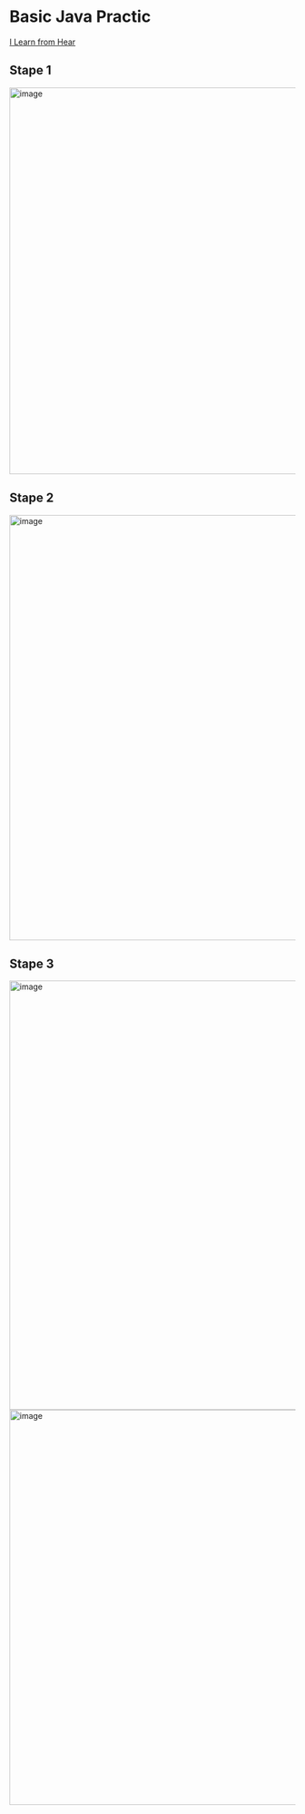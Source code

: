 # Basic Java Practic
 [I Learn from Hear](https://www.programiz.com/java-programming/examples)



## Stape 1
<img width="681" alt="image" src="https://user-images.githubusercontent.com/78966839/191808974-467bd3bc-da30-40e0-a89d-325d4e5163d6.png">

## Stape 2
<img width="749" alt="image" src="https://user-images.githubusercontent.com/78966839/191775557-3ddf4d46-f23a-48e1-b097-2dae7f528986.png">

## Stape 3
<img width="756" alt="image" src="https://user-images.githubusercontent.com/78966839/191803818-ff6ae6fe-fdc3-4f91-a401-12df4ea342fd.png">


<img width="696" alt="image" src="https://user-images.githubusercontent.com/78966839/191804313-cdbf8baa-c142-474a-889e-ebd7269a2b9e.png">


